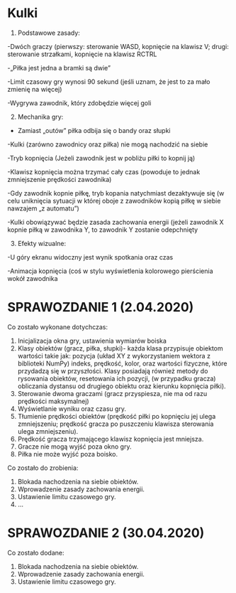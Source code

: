 # Kulki


1. Podstawowe zasady:

-Dwóch graczy (pierwszy: sterowanie WASD, kopnięcie na klawisz V; drugi: sterowanie strzałkami, kopnięcie na klawisz RCTRL

-„Piłka jest jedna a bramki są dwie”

-Limit czasowy gry wynosi 90 sekund (jeśli uznam, że jest to za mało zmienię na więcej)

-Wygrywa zawodnik, który zdobędzie więcej goli

2. Mechanika gry:

- Zamiast „outów” piłka odbija się o bandy oraz słupki

-Kulki (zarówno zawodnicy oraz piłka) nie mogą nachodzić na siebie

-Tryb kopnięcia (Jeżeli zawodnik jest w pobliżu piłki to kopnij ją)

-Klawisz kopnięcia można trzymać cały czas (powoduje to jednak zmniejszenie prędkości zawodnika)

-Gdy zawodnik kopnie piłkę, tryb kopania natychmiast dezaktywuje się (w celu uniknięcia sytuacji w której oboje z zawodników kopią piłkę w siebie nawzajem „z automatu”)

-Kulki obowiązywać będzie zasada zachowania energii (jeżeli zawodnik X kopnie piłką w zawodnika Y, to zawodnik Y zostanie odepchnięty

3. Efekty wizualne:

-U góry ekranu widoczny jest wynik spotkania oraz czas

-Animacja kopnięcia (coś w stylu wyświetlenia kolorowego pierścienia wokół zawodnika




# SPRAWOZDANIE 1 (2.04.2020)

Co zostało wykonane dotychczas:
1.	Inicjalizacja okna gry, ustawienia wymiarów boiska
2.	Klasy obiektów (gracz, piłka, słupki)- każda klasa przypisuje obiektom wartości takie jak: pozycja (układ XY z wykorzystaniem wektora z biblioteki NumPy) indeks, prędkość, kolor, oraz wartości fizyczne, które przydadzą się w przyszłości. Klasy posiadają również metody do rysowania obiektów, resetowania ich pozycji, (w przypadku gracza)  obliczania dystansu od drugiego obiektu oraz kierunku kopnięcia piłki).
3.	Sterowanie dwoma graczami (gracz przyspiesza, nie ma od razu prędkości maksymalnej)
4.	Wyświetlanie wyniku oraz czasu gry.
5.	Tłumienie prędkości obiektów (prędkość piłki po kopnięciu jej ulega zmniejszeniu; prędkość gracza po puszczeniu klawisza sterowania ulega zmniejszeniu).
6.	Prędkość gracza trzymającego klawisz kopnięcia jest mniejsza.
7.	Gracze nie mogą wyjść poza okno gry.
8.	Piłka nie może wyjść poza boisko.


Co zostało do zrobienia:
1.	Blokada nachodzenia na siebie obiektów.
2.	Wprowadzenie zasady zachowania energii.
3.	Ustawienie limitu czasowego gry.
4.	…

# SPRAWOZDANIE 2 (30.04.2020)

Co zostało dodane:
1.	Blokada nachodzenia na siebie obiektów.
2.	Wprowadzenie zasady zachowania energii.
3.	Ustawienie limitu czasowego gry.
